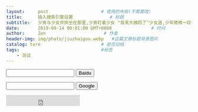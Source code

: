 ```yaml
---
layout:     post                    # 使用的布局(不需要改）
title:      插入搜索引擎设置              # 标题
subtitle:   少男与少女并排坐在那里,少男盯着少女 "我来大姨妈了"少女道,少年微微一叹气,但依然盯着少女,没有放弃的意思 "我痔疮犯了",少女道,少年微微一叹气,但依然盯着少女没有放弃的意思. "我口腔溃疡了"少女继续道,眼里满是委屈. 少年似乎终于放弃了,他满脸遗憾的道,那好吧, 那好吧,来个鸳鸯锅.   #副标题
date:       2019-09-14 00:01:00 GMT+0800               # 时间
author:     Zen                      # 作者
header-img: img/photo/jiuzhaigou.webp   #这篇文章标题背景图片
catalog: ture                       # 是否归档
tags:                               #标签
    - 测试
---
```

<!--baidu-->
<div>
<form action="http://www.baidu.com/s">
<input type="text" name="wd" id="kw"/>
<input type="submit" value="Baidu" />
</form>
</div>

<!--google-->
<div>
<form action="http://www.google.com/search" method="get">
<input type="text" name="q" size="20" maxlength="255" value="" />
<input type="submit" name="btnG" value="Google" />
</form>
</div>



<!--baidu search-->
<div>
<iframe border="0" vspace="0" hspace="0" marginwidth="0" marginheight="0"  
 framespacing="0" frameborder="0" scrolling="no" width="200" height="30"  
 src="http://unstat.baidu.com/bdun.bsc?tn=dabaoku&cv=1&cid=31577&csid=102&rkcs=2&bgcr=EDEDEB&ftcr=FF0000&rk=1&bd=1&bdas=0">  
</iframe>
</div>
